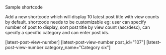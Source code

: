 Sample shortcode 

Add a new shortcode which will display 10 latest post title with view counts by default. 
shortcode needs to be customizable eg: user can specify number of post to display, sort post title by view count (asc/desc), 
can specify a specific category and can enter post ids.

[latest-post-view-number]
[latest-post-view-number post_id="107"]
[latest-post-view-number category_name="Category six"]
